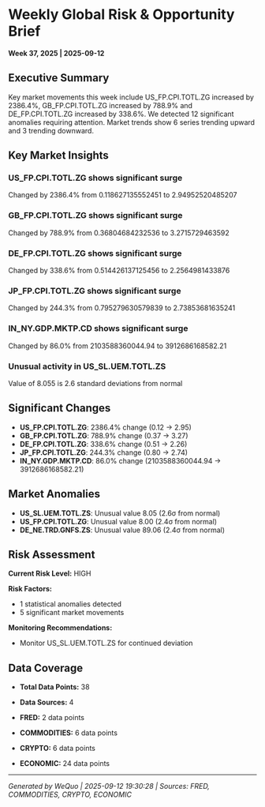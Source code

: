 # Weekly Global Risk & Opportunity Brief

**Week 37, 2025 | 2025-09-12**

## Executive Summary

Key market movements this week include US_FP.CPI.TOTL.ZG increased by 2386.4%, GB_FP.CPI.TOTL.ZG increased by 788.9% and DE_FP.CPI.TOTL.ZG increased by 338.6%. We detected 12 significant anomalies requiring attention. Market trends show 6 series trending upward and 3 trending downward.

## Key Market Insights

### US_FP.CPI.TOTL.ZG shows significant surge

Changed by 2386.4% from 0.118627135552451 to 2.94952520485207

### GB_FP.CPI.TOTL.ZG shows significant surge

Changed by 788.9% from 0.36804684232536 to 3.2715729463592

### DE_FP.CPI.TOTL.ZG shows significant surge

Changed by 338.6% from 0.514426137125456 to 2.2564981433876

### JP_FP.CPI.TOTL.ZG shows significant surge

Changed by 244.3% from 0.795279630579839 to 2.73853681635241

### IN_NY.GDP.MKTP.CD shows significant surge

Changed by 86.0% from 2103588360044.94 to 3912686168582.21

### Unusual activity in US_SL.UEM.TOTL.ZS

Value of 8.055 is 2.6 standard deviations from normal


## Significant Changes

- **US_FP.CPI.TOTL.ZG**: 2386.4% change (0.12 → 2.95)
- **GB_FP.CPI.TOTL.ZG**: 788.9% change (0.37 → 3.27)
- **DE_FP.CPI.TOTL.ZG**: 338.6% change (0.51 → 2.26)
- **JP_FP.CPI.TOTL.ZG**: 244.3% change (0.80 → 2.74)
- **IN_NY.GDP.MKTP.CD**: 86.0% change (2103588360044.94 → 3912686168582.21)

## Market Anomalies

- **US_SL.UEM.TOTL.ZS**: Unusual value 8.05 (2.6σ from normal)
- **US_FP.CPI.TOTL.ZG**: Unusual value 8.00 (2.4σ from normal)
- **DE_NE.TRD.GNFS.ZS**: Unusual value 89.06 (2.4σ from normal)

## Risk Assessment

**Current Risk Level:** HIGH

**Risk Factors:**
- 1 statistical anomalies detected
- 5 significant market movements

**Monitoring Recommendations:**
- Monitor US_SL.UEM.TOTL.ZS for continued deviation

## Data Coverage

- **Total Data Points:** 38
- **Data Sources:** 4

- **FRED:** 2 data points
- **COMMODITIES:** 6 data points
- **CRYPTO:** 6 data points
- **ECONOMIC:** 24 data points

---

*Generated by WeQuo | 2025-09-12 19:30:28 | Sources: FRED, COMMODITIES, CRYPTO, ECONOMIC*